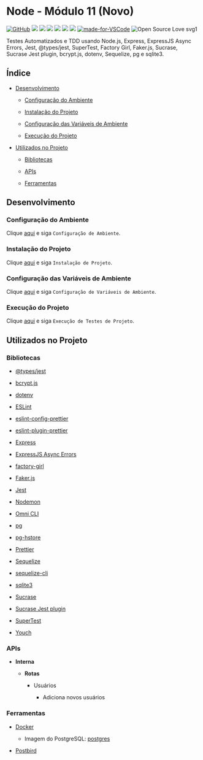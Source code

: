 # Node - Módulo 11 (Novo)

[![GitHub](https://img.shields.io/github/license/mashape/apistatus.svg)](https://github.com/osvaldokalvaitir/node-modulo11-novo/blob/master/LICENSE)
![](https://img.shields.io/github/package-json/v/osvaldokalvaitir/node-modulo11-novo.svg)
![](https://img.shields.io/github/last-commit/osvaldokalvaitir/node-modulo11-novo.svg?color=red)
![](https://img.shields.io/github/languages/top/osvaldokalvaitir/node-modulo11-novo.svg?color=yellow)
![](https://img.shields.io/github/languages/count/osvaldokalvaitir/node-modulo11-novo.svg?color=lightgrey)
![](https://img.shields.io/github/languages/code-size/osvaldokalvaitir/node-modulo11-novo.svg)
![](https://img.shields.io/github/repo-size/osvaldokalvaitir/node-modulo11-novo.svg?color=blueviolet)
[![made-for-VSCode](https://img.shields.io/badge/Made%20for-VSCode-1f425f.svg)](https://code.visualstudio.com/)
![Open Source Love svg1](https://badges.frapsoft.com/os/v1/open-source.svg?v=103)

Testes Automatizados e TDD usando Node.js, Express, ExpressJS Async Errors, Jest, @types/jest, SuperTest, Factory Girl, Faker.js, Sucrase, Sucrase Jest plugin, bcrypt.js, dotenv, Sequelize, pg e sqlite3.

## Índice

- [Desenvolvimento](#desenvolvimento)

  - [Configuração do Ambiente](#configuração-do-ambiente)

  - [Instalação do Projeto](#instalação-do-projeto)

  - [Configuração das Variáveis de Ambiente](#configuração-das-variáveis-de-ambiente)

  - [Execução do Projeto](#execução-do-projeto)

- [Utilizados no Projeto](#utilizados-no-projeto)

  - [Bibliotecas](#bibliotecas)

  - [APIs](#apis)

  - [Ferramentas](#ferramentas)

## Desenvolvimento

### Configuração do Ambiente

Clique [aqui](https://github.com/osvaldokalvaitir/projects-settings/blob/master/README.md) e siga `Configuração de Ambiente`.

### Instalação do Projeto

Clique [aqui](https://github.com/osvaldokalvaitir/projects-settings/blob/master/nodejs/nodejs.md) e siga `Instalação de Projeto`.

### Configuração das Variáveis de Ambiente

Clique [aqui](https://github.com/osvaldokalvaitir/projects-settings/blob/master/nodejs/libs/dotenv.md) e siga `Configuração de Variáveis de Ambiente`.

### Execução do Projeto

Clique [aqui](https://github.com/osvaldokalvaitir/projects-settings/blob/master/nodejs/nodejs.md) e siga `Execução de Testes de Projeto`.

## Utilizados no Projeto

### Bibliotecas

- [@types/jest](https://github.com/osvaldokalvaitir/projects-settings/blob/master/nodejs/libs/@types-jest.md)

- [bcrypt.js](https://github.com/osvaldokalvaitir/projects-settings/blob/master/nodejs/libs/bcryptjs.md)

- [dotenv](https://github.com/osvaldokalvaitir/projects-settings/blob/master/nodejs/libs/dotenv.md)

- [ESLint](https://github.com/osvaldokalvaitir/projects-settings/blob/master/nodejs/libs/eslint.md)

- [eslint-config-prettier](https://github.com/osvaldokalvaitir/projects-settings/blob/master/nodejs/libs/eslint-config-prettier.md)

- [eslint-plugin-prettier](https://github.com/osvaldokalvaitir/projects-settings/blob/master/nodejs/libs/eslint-plugin-prettier.md)

- [Express](https://github.com/osvaldokalvaitir/projects-settings/blob/master/nodejs/libs/express.md)

- [ExpressJS Async Errors](https://github.com/osvaldokalvaitir/projects-settings/blob/master/nodejs/libs/express-async-errors.md)

- [factory-girl](https://github.com/osvaldokalvaitir/projects-settings/blob/master/nodejs/libs/factory-girl.md)

- [Faker.js](https://github.com/osvaldokalvaitir/projects-settings/blob/master/nodejs/libs/faker.md)

- [Jest](https://github.com/osvaldokalvaitir/projects-settings/blob/master/nodejs/libs/jest.md)

- [Nodemon](https://github.com/osvaldokalvaitir/projects-settings/blob/master/nodejs/libs/nodemon.md)

- [Omni CLI](https://github.com/osvaldokalvaitir/projects-settings/blob/master/nodejs/libs/@rocketseat-omni.md)

- [pg](https://github.com/osvaldokalvaitir/projects-settings/blob/master/nodejs/libs/pg.md)

- [pg-hstore](https://github.com/osvaldokalvaitir/projects-settings/blob/master/nodejs/libs/pg-hstore.md)

- [Prettier](https://github.com/osvaldokalvaitir/projects-settings/blob/master/nodejs/libs/prettier.md)

- [Sequelize](https://github.com/osvaldokalvaitir/projects-settings/blob/master/nodejs/libs/sequelize.md)

- [sequelize-cli](https://github.com/osvaldokalvaitir/projects-settings/blob/master/nodejs/libs/sequelize-cli.md)

- [sqlite3](https://github.com/osvaldokalvaitir/projects-settings/blob/master/nodejs/libs/sqlite3.md)

- [Sucrase](https://github.com/osvaldokalvaitir/projects-settings/blob/master/nodejs/libs/sucrase.md)

- [Sucrase Jest plugin](https://github.com/osvaldokalvaitir/projects-settings/blob/master/nodejs/libs/@sucrase-jest-plugin.md)

- [SuperTest](https://github.com/osvaldokalvaitir/projects-settings/blob/master/nodejs/libs/supertest.md)

- [Youch](https://github.com/osvaldokalvaitir/projects-settings/blob/master/nodejs/libs/youch.md)

### APIs

- **Interna**

  - **Rotas**

    - Usuários

      - Adiciona novos usuários

### Ferramentas

- [Docker](https://github.com/osvaldokalvaitir/projects-settings/blob/master/virtualization/docker/docker.md)

  - Imagem do PostgreSQL: [postgres](https://github.com/osvaldokalvaitir/projects-settings/blob/master/virtualization/docker/images/postgres.md)

- [Postbird](https://github.com/osvaldokalvaitir/projects-settings/blob/master/database/postgresql/postbird.md)